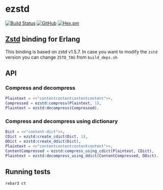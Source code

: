 # ezstd

[![Build Status](https://app.travis-ci.com/silviucpp/ezstd.svg?branch=master)](https://travis-ci.com/github/silviucpp/ezstd)
[![GitHub](https://img.shields.io/github/license/silviucpp/ezstd)](https://github.com/silviucpp/ezstd/blob/master/LICENSE)
[![Hex.pm](https://img.shields.io/hexpm/v/ezstd)](https://hex.pm/packages/ezstd)

## [Zstd][1] binding for Erlang

This binding is based on zstd v1.5.7. In case you want to modify the `zstd` version you can change `ZSTD_TAG` from `build_deps.sh`

## API

### Compress and decompress

```erl
Plaintext = <<"contentcontentcontentcontent">>,
Compressed = ezstd:compress(Plaintext, 1),
Plaintext = ezstd:decompress(Compressed).
```

### Compress and decompress using dictionary

```erl
Dict = <<"content-dict">>,
CDict = ezstd:create_cdict(Dict, 1),
DDict = ezstd:create_ddict(Dict),
Plaintext = <<"contentcontentcontentcontent">>,
ContentCompressed = ezstd:compress_using_cdict(Plaintext, CDict),
Plaintext = ezstd:decompress_using_ddict(ContentCompressed, DDict).
```

## Running tests

```sh
rebar3 ct
```

[1]: http://facebook.github.io/zstd/
